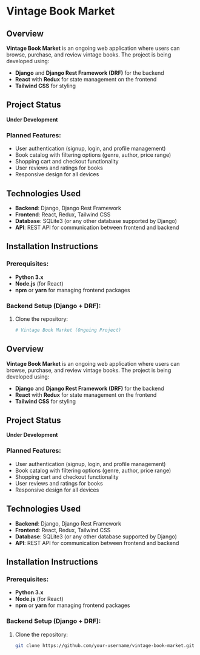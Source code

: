 # Vintage Book Market

## Overview
**Vintage Book Market** is an ongoing web application where users can browse, purchase, and review vintage books. The project is being developed using:
- **Django** and **Django Rest Framework (DRF)** for the backend
- **React** with **Redux** for state management on the frontend
- **Tailwind CSS** for styling

## Project Status
**Under Development**

### Planned Features:
- User authentication (signup, login, and profile management)
- Book catalog with filtering options (genre, author, price range)
- Shopping cart and checkout functionality
- User reviews and ratings for books
- Responsive design for all devices

## Technologies Used
- **Backend**: Django, Django Rest Framework
- **Frontend**: React, Redux, Tailwind CSS
- **Database**: SQLite3 (or any other database supported by Django)
- **API**: REST API for communication between frontend and backend

## Installation Instructions

### Prerequisites:
- **Python 3.x**
- **Node.js** (for React)
- **npm** or **yarn** for managing frontend packages

### Backend Setup (Django + DRF):
1. Clone the repository:
   ```bash
   # Vintage Book Market (Ongoing Project)

## Overview
**Vintage Book Market** is an ongoing web application where users can browse, purchase, and review vintage books. The project is being developed using:
- **Django** and **Django Rest Framework (DRF)** for the backend
- **React** with **Redux** for state management on the frontend
- **Tailwind CSS** for styling

## Project Status
**Under Development**

### Planned Features:
- User authentication (signup, login, and profile management)
- Book catalog with filtering options (genre, author, price range)
- Shopping cart and checkout functionality
- User reviews and ratings for books
- Responsive design for all devices

## Technologies Used
- **Backend**: Django, Django Rest Framework
- **Frontend**: React, Redux, Tailwind CSS
- **Database**: SQLite3 (or any other database supported by Django)
- **API**: REST API for communication between frontend and backend

## Installation Instructions

### Prerequisites:
- **Python 3.x**
- **Node.js** (for React)
- **npm** or **yarn** for managing frontend packages

### Backend Setup (Django + DRF):
1. Clone the repository:
   ```bash
   git clone https://github.com/your-username/vintage-book-market.git

